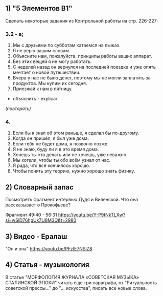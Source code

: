 ## 1) "5 Элементов B1"

Cделать некоторые задания из Контрольной работы на стр. 226-227:

### 3.2 - a;
1. Мы с друзьями по субботам катаемся на лыжах.
2. Я не верю вашим словам.
3. Объясните нам, пожалуйста, принципы работы ваших аппарат.
4. Без этих вещей я не могу работать.
5. С неделей назад он вернулся на последней поездке и уже опять мечтает о новой путешествии. 
6. Вчера у нас не было денег, поэтому мы не могли заплатить за продуктов. Мы купим их сегодня.
7. Приезжай к нам в пятницу.

- объяснить - explicar

*(повторять)*

### 4.

1. Если бы я знал об этом раньше, я сделал бы по-другому.
2. Когда он пришёл, я был уже дома.
3. Если тебя не будет дома, я позвоню позже.
4. Я не знаю, буду ли я в это время дома.
5. Хочешь ты это делать или не хочешь, уже неважно.
6. Мы хотели, чтобы ты обо всём узнал от нас.
7. Я рада, что всё кончилось хорошо.
8. Чтобы понять эту теорию, нужно хорошо знать физику.

## 2) Словарный запас

Посмотреть фрагмент интервью Дудя и Виленской. Что она рассказывает о Прокофьеве?

Фрагмент 49:40 - 56:31  https://youtu.be/Y-P9tNkTLXw?si=wSlD76hgUk7U8M3Q&t=2980

## 3) Видео - Ералаш

"Он и она"
https://youtu.be/PFzIE7NSlZ8

## 4) Cтатья - музыкология 

В статье "МОРФОЛОГИЯ ЖУРНАЛА «СОВЕТСКАЯ МУЗЫКА» СТАЛИНСКОЙ ЭПОХИ" читать еще три параграфа, от "Ритуальность советской прессы..." до "... искусства", писать все новые слова.
